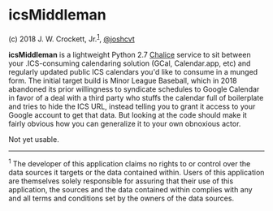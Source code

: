 # icsMiddleman

(c) 2018 J. W. Crockett, Jr.<sup><a href="#footnote1">1</a></sup>, [@joshcvt](http://twitter.com/joshcvt)

**icsMiddleman** is a lightweight Python 2.7 [Chalice](https://github.com/aws/chalice) service to sit between your .ICS-consuming calendaring solution (GCal, Calendar.app, etc) and regularly updated public ICS calendars you'd like to consume in a munged form.  The initial target build is Minor League Baseball, which in 2018 abandoned its prior willingness to syndicate schedules to Google Calendar in favor of a deal with a third party who stuffs the calendar full of boilerplate and tries to hide the ICS URL, instead telling you to grant it access to your Google account to get that data.  But looking at the code should make it fairly obvious how you can generalize it to your own obnoxious actor.

Not yet usable.

----
<a name="footnote1"/><sup>1</sup> The developer of this application claims no rights to or control over the data sources it targets or the data contained within. Users of this application are themselves solely responsible for assuring that their use of this application, the sources and the data contained within complies with any and all terms and conditions set by the owners of the data sources.
